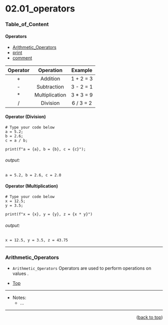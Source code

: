 <a name="topage"></a>

# 02.01_operators 

### Table_of_Content

#### Operators
* [Arithmetic_Operators](#Arithmetic_Operators)
* [print](#print)
* [comment](#comment)

| Operator | Operation | Example | 
| :-: | :-: |  :-: | 
| + | Addition | 1 + 2 = 3  |
| - | Subtraction | 3 - 2 = 1  |
| * | Multiplication | 3 * 3 = 9 |
| / | Division | 6 / 3 = 2  |

#### Operator (Division)

```
# Type your code below
a = 5.2;
b = 2.6;
c = a / b;

print(f"a = {a}, b = {b}, c = {c}");
```

###### output: 

```
a = 5.2, b = 2.6, c = 2.0
```

#### Operator (Multiplication)
```
# Type your code below
x = 12.5;
y = 3.5;

print(f"x = {x}, y = {y}, z = {x * y}")
```

###### output: 

```
x = 12.5, y = 3.5, z = 43.75
```


----

### Arithmetic_Operators
* `Arithmetic_Operators` Operators are used to perform operations on values .


* [Top](#Table_of_Content)





----

* Notes:
   * ...

----

<p align="right">(<a href="#topage">back to top</a>)</p>
<br/>
<br/>
